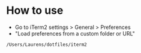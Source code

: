 # How to use

- Go to iTerm2 settings > General > Preferences 
- "Load preferences from a custom folder or URL"

```
/Users/Laurens/dotfiles/iterm2
```

